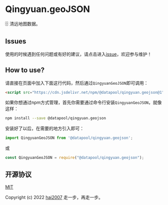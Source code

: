 # Qingyuan.geoJSON
🗄️ 清远地图数据。

## Issues
使用的时候遇到任何问题或有好的建议，请点击进入[issue](https://github.com/hai2007/datapool/issues)，欢迎参与维护！

## How to use?

请直接在页面中加入下面这行代码，然后通过```QingyuanGeoJSON```即可调用：

```html
<script src="https://cdn.jsdelivr.net/npm/@datapool/qingyuan.geojson@1"></script>
```

如果你想通过npm方式管理，首先你需要通过命令行安装``````QingyuanGeoJSON``````，就像这样：

```bash
npm install --save @datapool/qingyuan.geojson
```

安装好了以后，在需要的地方引入即可：

```js
import QingyuanGeoJSON from '@datapool/qingyuan.geojson';
```

或

```js
const QingyuanGeoJSON = require("@datapool/qingyuan.geojson");
```

开源协议
---------------------------------------
[MIT](https://github.com/hai2007/datapool/blob/master/LICENSE)

Copyright (c) 2022 [hai2007](https://hai2007.gitee.io/sweethome/) 走一步，再走一步。
